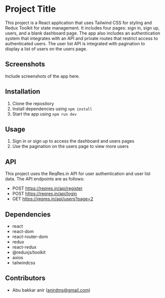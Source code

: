 # Project Title

This project is a React application that uses Tailwind CSS for styling and Redux Toolkit for state management. It includes four pages: sign in, sign up, users, and a blank dashboard page. The app also includes an authentication system that integrates with an API and private routes that restrict access to authenticated users. The user list API is integrated with pagination to display a list of users on the users page.

## Screenshots

Include screenshots of the app here.

## Installation

1. Clone the repository
2. Install dependencies using `npm install`
3. Start the app using `npm run dev`

## Usage

1. Sign in or sign up to access the dashboard and users pages
2. Use the pagination on the users page to view more users

## API

This project uses the ReqRes.in API for user authentication and user list data. The API endpoints are as follows:

- POST https://reqres.in/api/register
- POST https://reqres.in/api/login
- GET https://reqres.in/api/users?page=2

## Dependencies

- react
- react-dom
- react-router-dom
- redux
- react-redux
- @reduxjs/toolkit
- axios
- tailwindcss

## Contributors

- Abu bakkar anir (anirdms@gmail.com)